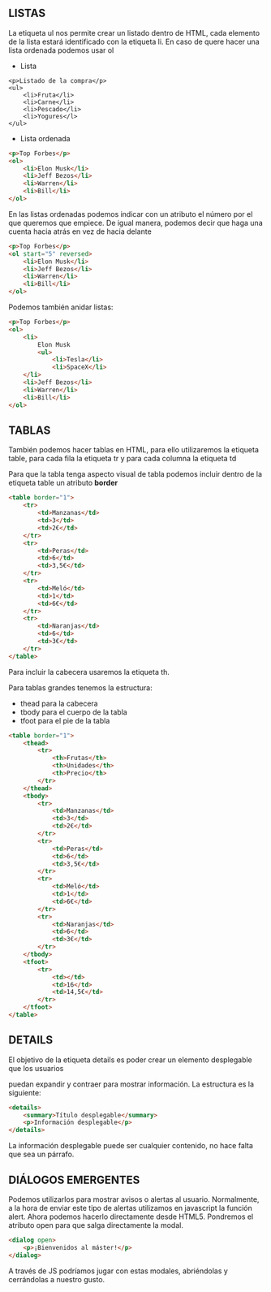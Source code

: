 ## LISTAS

La etiqueta ul nos permite crear un listado dentro de HTML, cada elemento de la lista estará identificado con la etiqueta li. En caso de quere hacer una lista ordenada podemos usar ol

- Lista

```
<p>Listado de la compra</p>
<ul>
	<li>Fruta</li>
	<li>Carne</li>
	<li>Pescado</li>
	<li>Yogures</l>
</ul>
```

- Lista ordenada

```html
<p>Top Forbes</p>
<ol>
	<li>Elon Musk</li>
	<li>Jeff Bezos</li>
	<li>Warren</li>
	<li>Bill</li>
</ol>
```

En las listas ordenadas podemos indicar con un atributo el número por el que queremos que empiece. De igual manera, podemos decir que haga una cuenta hacia atrás en vez de hacia delante

```html
<p>Top Forbes</p>
<ol start="5" reversed>
	<li>Elon Musk</li>
	<li>Jeff Bezos</li>
	<li>Warren</li>
	<li>Bill</li>
</ol>
```

Podemos también anidar listas:

```html
<p>Top Forbes</p>
<ol>
	<li>
		Elon Musk
		<ul>
			<li>Tesla</li>
			<li>SpaceX</li>
	</li>		
	<li>Jeff Bezos</li>
	<li>Warren</li>
	<li>Bill</li>
</ol>
```

## TABLAS

También podemos hacer tablas en HTML, para ello utilizaremos la etiqueta table, para cada fila la etiqueta tr y para cada columna la etiqueta td

Para que la tabla tenga aspecto visual de tabla podemos incluir dentro de la etiqueta table un atributo **border**

```html
<table border="1">
	<tr>
		<td>Manzanas</td>
		<td>3</td>
		<td>2€</td>
	</tr>
	<tr>
		<td>Peras</td>
		<td>6</td>
		<td>3,5€</td>
	</tr>
	<tr>
		<td>Meló</td>
		<td>1</td>
		<td>6€</td>
	</tr>
	<tr>
		<td>Naranjas</td>
		<td>6</td>
		<td>3€</td>
	</tr>
</table>
```

Para incluir la cabecera usaremos la etiqueta th.

Para tablas grandes tenemos la estructura:

- thead para la cabecera
- tbody para el cuerpo de la tabla
- tfoot para el pie de la tabla

    

```html
<table border="1">
	<thead>
		<tr>
			<th>Frutas</th>
			<th>Unidades</th>
			<th>Precio</th>
		</tr>
	</thead>
	<tbody>
		<tr>
			<td>Manzanas</td>
			<td>3</td>
			<td>2€</td>
		</tr>
		<tr>
			<td>Peras</td>
			<td>6</td>
			<td>3,5€</td>
		</tr>
		<tr>
			<td>Meló</td>
			<td>1</td>
			<td>6€</td>
		</tr>
		<tr>
			<td>Naranjas</td>
			<td>6</td>
			<td>3€</td>
		</tr>
	</tbody>
	<tfoot>
		<tr>
			<td></td>
			<td>16</td>
			<td>14,5€</td>
		</tr>
	</tfoot>
</table>
```

 
## DETAILS

El objetivo de la etiqueta details es poder crear un elemento desplegable que los usuarios 

puedan expandir y contraer para mostrar información. La estructura es la siguiente:

    

```html
<details>
	<summary>Título desplegable</summary>
	<p>Información desplegable</p>
</details>
```

   

La información desplegable puede ser cualquier contenido, no hace falta que sea un párrafo.

## DIÁLOGOS EMERGENTES

Podemos utilizarlos para mostrar avisos o alertas al usuario. Normalmente, a la hora de enviar este tipo de alertas utilizamos en javascript la función alert. Ahora podemos hacerlo directamente desde HTML5. Pondremos el atributo open para que salga directamente la modal.

   

```html
<dialog open>
	<p>¡Bienvenidos al máster!</p>
</dialog>
```

A través de JS podríamos jugar con estas modales, abriéndolas y cerrándolas a nuestro gusto.
